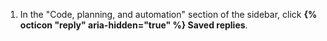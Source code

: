 1. In the "Code, planning, and automation" section of the sidebar, click **{% octicon "reply" aria-hidden="true" %} Saved replies**.